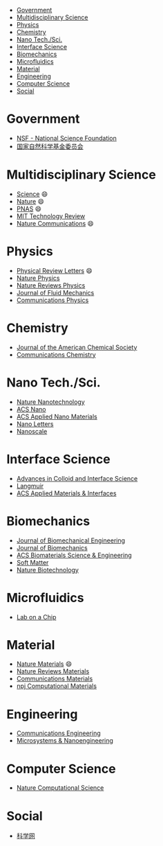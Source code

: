 - [Government](#government)
- [Multidisciplinary Science](#multidisciplinary-science)
- [Physics](#physics)
- [Chemistry](#chemistry)
- [Nano Tech./Sci.](#nano-techsci)
- [Interface Science](#interface-science)
- [Biomechanics](#biomechanics)
- [Microfluidics](#microfluidics)
- [Material](#material)
- [Engineering](#engineering)
- [Computer Science](#computer-science)
- [Social](#social)


# Government

- [NSF - National Science Foundation](https://www.nsf.gov/)
- [国家自然科学基金委员会](http://www.nsfc.gov.cn/) 

# Multidisciplinary Science

- [Science](https://www.sciencemag.org) :smile:
- [Nature](https://www.nature.com/) :smile:
- [PNAS](http://www.pnas.org/) :smile:
- [MIT Technology Review](https://www.technologyreview.com/) 
- [Nature Communications](https://www.nature.com/ncomms/) :smile:

# Physics

- [Physical Review Letters](https://journals.aps.org/prl/) :smile:
- [Nature Physics](https://www.nature.com/nphys/)
- [Nature Reviews Physics](https://www.nature.com/natrevphys/)
- [Journal of Fluid Mechanics](https://www.cambridge.org/core/journals/journal-of-fluid-mechanics)
- [Communications Physics](https://www.nature.com/commsphys/)

# Chemistry

- [Journal of the American Chemical Society](https://pubs.acs.org/journal/jacsat) 
- [Communications Chemistry](https://www.nature.com/commschem/)

# Nano Tech./Sci.

- [Nature Nanotechnology](https://www.nature.com/nnano/)
- [ACS Nano](https://pubs.acs.org/journal/ancac3) 
- [ACS Applied Nano Materials](https://pubs.acs.org/journal/aanmf6) 
- [Nano Letters](https://pubs.acs.org/journal/nalefd) 
- [Nanoscale](https://www.rsc.org/journals-books-databases/about-journals/nanoscale/) 

# Interface Science

- [Advances in Colloid and Interface Science](https://www.journals.elsevier.com/advances-in-colloid-and-interface-science) 
- [Langmuir](https://pubs.acs.org/journal/langd5)  
- [ACS Applied Materials & Interfaces](https://pubs.acs.org/journal/aamick) 

# Biomechanics

- [Journal of Biomechanical Engineering](https://asmedigitalcollection.asme.org/biomechanical) 
- [Journal of Biomechanics](https://www.sciencedirect.com/journal/journal-of-biomechanics) 
- [ACS Biomaterials Science & Engineering](https://pubs.acs.org/journal/abseba) 
- [Soft Matter](https://www.rsc.org/journals-books-databases/about-journals/soft-matter/) 
- [Nature Biotechnology](https://www.nature.com/nbt/)

# Microfluidics

- [Lab on a Chip](https://www.rsc.org/journals-books-databases/about-journals/lab-on-a-chip/) 

# Material

- [Nature Materials](https://www.nature.com/nmat/) :smile:
- [Nature Reviews Materials](https://www.nature.com/natrevmats/)
- [Communications Materials](https://www.nature.com/commsmat/)
- [npj Computational Materials](https://www.nature.com/npjcompumats/)

# Engineering
- [Communications Engineering](https://www.nature.com/commseng/journal-information)
- [Microsystems & Nanoengineering](https://www.nature.com/micronano/)

# Computer Science
- [Nature Computational Science](https://www.nature.com/natcomputsci/)

# Social

- [科学网](http://www.sciencenet.cn/) 
